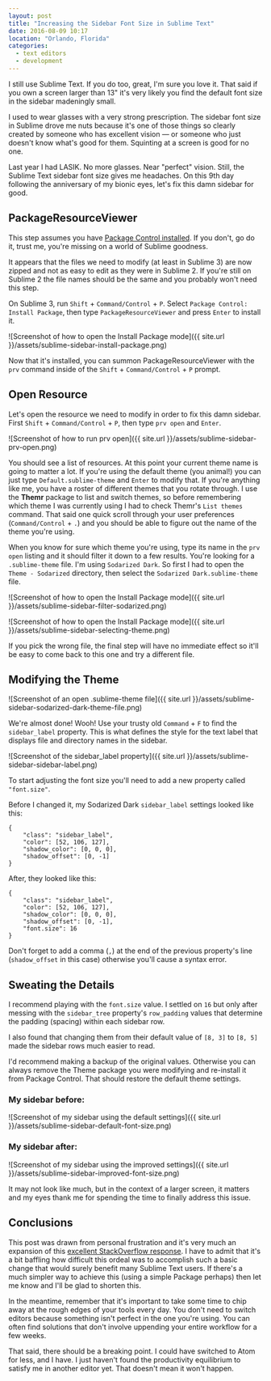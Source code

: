 ```yaml
---
layout: post
title: "Increasing the Sidebar Font Size in Sublime Text"
date: 2016-08-09 10:17
location: "Orlando, Florida"
categories:
  - text editors
  - development
---
```


I still use Sublime Text. If you do too, great, I'm sure you love it. That said
if you own a screen larger than 13" it's very likely you find the default font
size in the sidebar madeningly small.

I used to wear glasses with a very strong prescription. The sidebar font size in
Sublime drove me nuts because it's one of those things so clearly created by
someone who has excellent vision — or someone who just doesn't
know what's good for them. Squinting at a screen is good for no one.

Last year I had LASIK. No more glasses. Near "perfect" vision. Still, the
Sublime Text sidebar font size gives me headaches. On this 9th day following the
anniversary of my bionic eyes, let's fix this damn sidebar for good.

## PackageResourceViewer

This step assumes you have [Package Control installed][package-control].
If you don't, go do it, trust me, you're missing on a world of Sublime goodness.

It appears that the files we need to modify (at least in Sublime 3) are now
zipped and not as easy to edit as they were in Sublime 2. If you're still on
Sublime 2 the file names should be the same and you probably won't need this
step.

On Sublime 3, run `Shift` + `Command/Control` + `P`.
Select `Package Control: Install Package`, then type `PackageResourceViewer` and
press `Enter` to install it.

![Screenshot of how to open the Install Package mode]({{ site.url }}/assets/sublime-sidebar-install-package.png)

Now that it's installed, you can summon PackageResourceViewer with the `prv`
command inside of the `Shift` + `Command/Control` + `P` prompt.

## Open Resource

Let's open the resource we need to modify in order to fix this damn sidebar.
First `Shift` + `Command/Control` + `P`, then type `prv open` and `Enter`.

![Screenshot of how to run prv open]({{ site.url }}/assets/sublime-sidebar-prv-open.png)

You should see a list of resources. At this point your current theme name is
going to matter a lot. If you're using the default theme (you animal!) you can
just type `Default.sublime-theme` and `Enter` to modify that. If you're anything
like me, you have a roster of different themes that you rotate through. I use
the **Themr** package to list and switch themes, so before remembering which
theme I was currently using I had to check Themr's `List themes` command. That
said one quick scroll through your user preferences (`Command/Control` + `.`)
and you should be able to figure out the name of the theme you're using.

When you know for sure which theme you're using, type its name in the `prv open`
listing and it should filter it down to a few results. You're looking for a
`.sublime-theme` file. I'm using `Sodarized Dark`. So first I had to open the
`Theme - Sodarized` directory, then select the `Sodarized Dark.sublime-theme`
file.

![Screenshot of how to open the Install Package mode]({{ site.url }}/assets/sublime-sidebar-filter-sodarized.png)

![Screenshot of how to open the Install Package mode]({{ site.url }}/assets/sublime-sidebar-selecting-theme.png)

If you pick the wrong file, the final step will have no immediate effect so
it'll be easy to come back to this one and try a different file.

## Modifying the Theme

![Screenshot of an open .sublime-theme file]({{ site.url }}/assets/sublime-sidebar-sodarized-dark-theme-file.png)

We're almost done! Wooh! Use your trusty old `Command` + `F` to find the
`sidebar_label` property. This is what defines the style for the text label
that displays file and directory names in the sidebar.

![Screenshot of the sidebar_label property]({{ site.url }}/assets/sublime-sidebar-sidebar-label.png)

To start adjusting the font size you'll need to add a new property called
`"font.size"`.

Before I changed it, my Sodarized Dark `sidebar_label` settings looked like this:
```
{
    "class": "sidebar_label",
    "color": [52, 106, 127],
    "shadow_color": [0, 0, 0],
    "shadow_offset": [0, -1]
}
```

After, they looked like this:
```
{
    "class": "sidebar_label",
    "color": [52, 106, 127],
    "shadow_color": [0, 0, 0],
    "shadow_offset": [0, -1],
    "font.size": 16
}
```

Don't forget to add a comma (`,`) at the end of the previous property's line
(`shadow_offset` in this case) otherwise you'll cause a syntax error.

## Sweating the Details

I recommend playing with the `font.size` value. I settled on `16` but only
after messing with the `sidebar_tree` property's `row_padding` values that
determine the padding (spacing) within each sidebar row.

I also found that changing them from their default value of `[8, 3]` to `[8, 5]`
made the sidebar rows much easier to read.

I'd recommend making a backup of the original values. Otherwise you can always
remove the Theme package you were modifying and re-install it from Package
Control. That should restore the default theme settings.

### My sidebar before:

![Screenshot of my sidebar using the default settings]({{ site.url }}/assets/sublime-sidebar-default-font-size.png)

### My sidebar after:

![Screenshot of my sidebar using the improved settings]({{ site.url }}/assets/sublime-sidebar-improved-font-size.png)

It may not look like much, but in the context of a larger screen, it matters and
my eyes thank me for spending the time to finally address this issue.

## Conclusions

This post was drawn from personal frustration and it's very much an expansion
of this [excellent StackOverflow response][so-response]. I have to admit that
it's a bit baffling how difficult this ordeal was to accomplish such a basic
change that would surely benefit many Sublime Text users. If there's a much
simpler way to achieve this (using a simple Package perhaps) then let me know
and I'll be glad to shorten this.

In the meantime, remember that it's important to take some time to chip away
at the rough edges of your tools every day. You don't need to switch editors
because something isn't perfect in the one you're using. You can often find
solutions that don't involve uppending your entire workflow for a few weeks.


That said, there should be a breaking point. I could have switched to Atom for
less, and I have. I just haven't found the productivity equilibrium to satisfy
me in another editor yet. That doesn't mean it won't happen.

[package-control]: https://packagecontrol.io/installation
[so-response]: http://stackoverflow.com/questions/23045968/increase-the-font-size-of-text-in-sublime-side-bar/23046654#23046654
